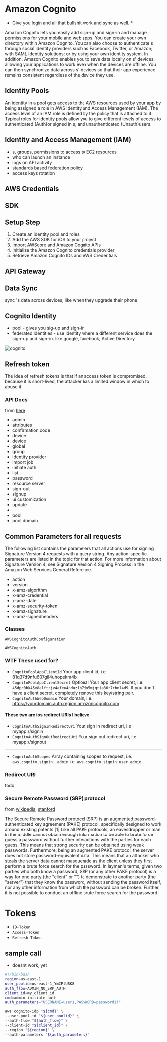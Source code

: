 # Amazon Cognito

* Give you login and all that bullshit work and sync as well. *

Amazon Cognito lets you easily add  sign-up and sign-in and manage
permissions for your mobile and web apps. You can create your own  directory
within Amazon Cognito. You can also choose to authenticate s through social
identity providers such as Facebook, Twitter, or Amazon; with SAML identity
solutions; or by using your own identity system. In addition, Amazon Cognito
enables you to save data locally on s' devices, allowing your applications
to work even when the devices are offline. You can then synchronize data across
s' devices so that their app experience remains consistent regardless of the
device they use.

## Identity Pools

An identity in a pool gets access to the AWS resources used by your app by being
assigned a role in AWS Identity and Access Management (IAM). The access level of
an IAM role is defined by the policy that is attached to it. Typical roles for
identity pools allow you to give different levels of access to authenticated
(Auth)or signed in s, and unauthenticated (Unauth)users.

## Identity and Access Management (IAM)

* s, groups, permissions to access to EC2 resources
* who can launch an instance
* logs on API activity
* standards based federation policy
* access keys rotation

## AWS Credentials

## SDK

## Setup Step

1. Create an identity pool and roles
2. Add the AWS SDK for iOS to your project
3. Import AWScore and Amazon Cognito APIs
4. Initialize the Amazon Cognito credentials provider
5. Retrieve Amazon Cognito IDs and AWS Credentials

## API Gateway

## Data Sync
sync 's data across devices, like when they upgrade their phone

## Cognito Identity
* pool - gives you sig-up and sign-in
* federated identities - use identity where a different service does the sign-up and sign-in. like google, facebook, Active Directory

![cognito](https://i.imgur.com/MAA7JdD.png)

## Refresh token

The idea of refresh tokens is that if an access token is compromised, because it is short-lived, the attacker has a limited window in which to abuse it.


### API Docs

from [here](https://docs.aws.amazon.com/cognito--identity-pools/latest/APIReference/cognito-user-identity-pools-apiref.pdf#CommonParameters)

* admin
* attributes
* confirmation code
* device
* device
* global
* group
* identity provider
* import job
* initiate auth
* list
* password
* resource server
* sign-out
* signup
* ui customization
* update
*
*  pool
*  pool domain

## Common Parameters for all requests

The following list contains the parameters that all actions use for signing Signature Version 4 requests with a query string. Any action-specific parameters are listed in the topic for that action. For more information about Signature Version 4, see Signature Version 4 Signing Process in the Amazon Web Services General Reference.

* action
* version
* x-amz-algorithm
* x-amz-credential
* x-amz-date
* x-amz-security-token
* x-amz-signature
* x-amz-signedheaders


### Classes

`AWSCognitoAuthConfiguration`

`AWSCognitoAuth`


### WTF These used for?
* `CognitoPoolAppClientId` Your app client id, i.e 81q37d9nfu607gil4uhopekm4b
* `CognitoPoolAppClientSecret` Optional Your app client secret, i.e. `45dpc0bk45v8alftrjv4afeu4nduz1b7do5mjqtia36r7cbnl4d9`. If you don't have a client secret, completely remove this key/string pair.
* `CognitoAuthWebDomain` Your domain, i.e. https://yourdomain.auth.region.amazoncognito.com

#### These two are ios redirect URIs I believe
* `CognitoAuthSignInRedirectUri` Your sign in redirect uri, i.e myapp://signin
* `CognitoAuthSignOutRedirectUri` Your sign out redirect uri, i.e. myapp://signout
---

- `CognitoAuthScopes` Array containing scopes to request, i.e. `aws.cognito.signin..admin` i.e. `aws.cognito.signin.user.admin`

### Redirect URI
todo

### Secure Remote Password (SRP) protocol
from [wikipedia](https://en.wikipedia.org/wiki/Secure_Remote_Password_protocol), [stanford](http://srp.stanford.edu/whatisit.html)

The Secure Remote Password protocol (SRP) is an augmented password-authenticated
key agreement (PAKE) protocol, specifically designed to work around existing
patents.[1] Like all PAKE protocols, an eavesdropper or man in the middle cannot
obtain enough information to be able to brute force guess a password without
further interactions with the parties for each guess. This means that strong
security can be obtained using weak passwords. Furthermore, being an augmented
PAKE protocol, the server does not store password-equivalent data. This means
that an attacker who steals the server data cannot masquerade as the client
unless they first perform a brute force search for the password. In layman's
terms, given two parties who both know a password, SRP (or any other PAKE
protocol) is a way for one party (the "client" or "") to demonstrate to
another party (the "server") that they know the password, without sending the
password itself, nor any other information from which the password can be
broken. Further, it is not possible to conduct an offline brute force search for
the password.

# Tokens
- `ID-Token`
- `Access-Token`
- `Refresh-Token`

## sample call
* doesnt work, yet

```bash
#!/bin/bash
region=us-east-1
user_poolid=us-east-1_YmCPtU8K8
auth_flow=ADMIN_NO_SRP_AUTH
client_id=my_client_id
cmd=admin-initiate-auth
auth_parameters="USERNAME=user1,PASSWORD=password1!"

aws cognito-idp "${cmd}" \
--user-pool-id "${user_poolid}" \
--auth-flow "${auth_flow}" \
--client-id "${client_id}" \
--region "${region}" \
--auth-parameters "${auth_parameters}"
```
